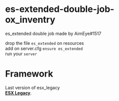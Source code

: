 # es-extended-double-job-ox_inventry
es_extended double job made by AimEye#1517 

drop the file `es_extended` on resources<br>
add on server.cfg `ensure es_extended`<br>
run your `server`

# Framework
Last version of esx_legacy<br>
 **[ESX Legacy](https://github.com/esx-framework/esx-legacy)**.
 

